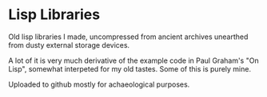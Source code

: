 Lisp Libraries
=================
Old lisp libraries I made, uncompressed from ancient archives unearthed from dusty external storage devices.

A lot of it is very much derivative of the example code in Paul Graham's "On Lisp", somewhat interpeted for my old tastes. Some of this is purely mine.

Uploaded to github mostly for achaeological purposes.